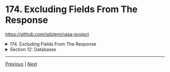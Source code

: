 # 174. Excluding Fields From The Response

https://github.com/odziem/nasa-project

<details>
  <summary> 174. Excluding Fields From The Response </summary>

  -   `server/src/models/planets.model.js` updating

  ```
const  { parse } = require('csv-parse');
const fs = require('fs');
const path = require('path');

const planets = require('./planets.mongo');

function isHabitablePlanet(planet) {
    return planet['koi_disposition'] === 'CONFIRMED'
        && planet['koi_insol'] > 0.36 && planet['koi_insol'] < 1.11
        && planet['koi_prad'] < 1.6;
  }
  
function loadPlanetsData(){
    return new Promise((resolve, reject) => {
        fs.createReadStream(path.join(__dirname, '..', '..', 'data', 'kepler_data.csv'))
            .pipe(parse({
                comment: '#',
                columns: true
            }))
            .on('data', async (data) => {
                if (isHabitablePlanet(data)){
                    savePlanet(data);
                }
            })
            .on('error', (err) => {
                console.log(err);
                reject(err);
            })
            .on('end', async () => {        
                const countPlanetsFound = (await getAllPlanets()).length;       
                console.log(`${countPlanetsFound} habitable planets found!`);
                resolve();
            });
    });
}

async function getAllPlanets () {
    return await planets.find({}, {
        '_id': 0, '__v': 0,
    });
};

async function savePlanet(data) {
    try {
        await planets.updateOne({
            keplerName: data.kepler_name,
        }, {
            keplerName: data.kepler_name,
        }, {
            upsert: true,
        });
    } catch (err){
        console.error(`Could not save planet ${err}`);
    }
}

module.exports = {
    loadPlanetsData,
    getAllPlanets,
};
  ```

- on postman `GET http://localhost:8000/planets`

<p align="center" >
    <img src="../imags/174_Excluding-Fields-From-The-Response.png" width="90%" > 
</p> 

</details>

<details>
  <summary> Section 12: Databases </summary>

  - [Codebase: s12_nasa-project-pm2](../src/s12_nasa-project-pm2/)

</details>

---

[Previous](./173_ObjectIDs.md) | [Next](./175_Saving-Launches.md)